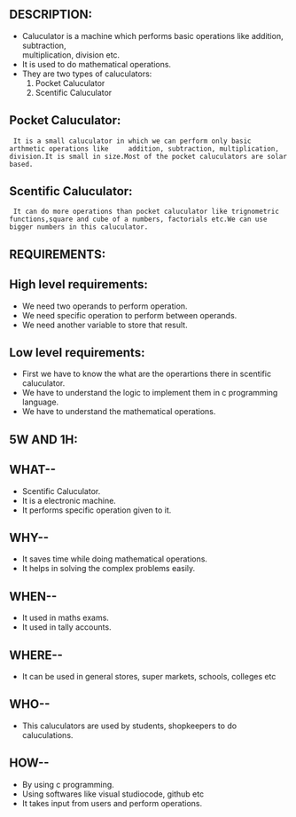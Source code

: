 ## DESCRIPTION:
 * Caluculator is a machine which performs basic operations like addition, subtraction,           
   multiplication, division etc.
 * It is used to do mathematical operations.
 * They are two types of caluculators:
     1. Pocket Caluculator
     2. Scentific Caluculator
  ## Pocket Caluculator: 
     It is a small caluculator in which we can perform only basic arthmetic operations like     addition, subtraction, multiplication, division.It is small in size.Most of the pocket caluculators are solar based.
  ## Scentific Caluculator:
     It can do more operations than pocket caluculator like trignometric functions,square and cube of a numbers, factorials etc.We can use bigger numbers in this caluculator.

## REQUIREMENTS:
  
  ## High level requirements:

  * We need two operands to perform operation.
  * We need specific operation to perform between operands.
  * We need another  variable to store that result.
 
  ## Low level requirements:
   
  * First we have to know the what are the operartions there in scentific caluculator.
  * We have to understand the logic to implement them in c programming language.
  * We have to understand the mathematical operations.

## 5W AND 1H:

 ## WHAT--
  * Scentific Caluculator.
  * It is a electronic machine.
  * It performs specific operation given to it.

 ## WHY--
  * It saves time while doing mathematical operations.
  * It helps in solving the complex problems easily.

 ## WHEN--
  * It used in maths exams.
  * It used in tally accounts.

## WHERE--
  * It can be used in general stores, super markets, schools, colleges etc

## WHO--
  * This caluculators are used by students, shopkeepers to do caluculations.

## HOW--
  * By using c programming.
  * Using softwares like visual studiocode, github etc
  * It takes input from users and perform operations.
                       